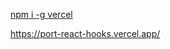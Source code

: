 
[npm i -g vercel](https://www.youtube.com/watch?v=e_92Fz99q18&t=502s)

https://port-react-hooks.vercel.app/
